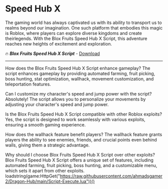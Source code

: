 # Speed Hub X

The gaming world has always captivated us with its ability to transport us to realms beyond our imagination. One such platform that embodies this magic is Roblox, where players can explore diverse kingdoms and create theirlegends. With the Blox Fruits Speed Hub X Script, this adventure reaches new heights of excitement and exploration.

🔥  ***Blox Fruits Speed Hub X Script*** - [Download](https://dlgram.com/ydhiI)

-------------------------------------------------------------------------------------------------------------

How does the Blox Fruits Speed Hub X Script enhance gameplay?
The script enhances gameplay by providing automated farming, fruit picking, boss hunting, stat optimization, wallhack, movement customization, and teleportation features.

Can I customize my character's speed and jump power with the script?
Absolutely! The script allows you to personalize your movements by adjusting your character's speed and jump power.

Is the Blox Fruits Speed Hub X Script compatible with other Roblox exploits?
Yes, the script is designed to work seamlessly with various exploits, ensuring a smooth gaming experience.

How does the wallhack feature benefit players?
The wallhack feature grants players the ability to see enemies, friends, and crucial points even behind walls, giving them a strategic advantage.

Why should I choose Blox Fruits Speed Hub X Script over other exploits?
Blox Fruits Speed Hub X Script offers a unique set of features, including automated farming, fruit picking, boss hunting, and a customizable menu, which sets it apart from other exploits.
loadstring(game:HttpGet("https://raw.githubusercontent.com/ahmadsgamer2/Dragon-Hub/main/Script-Execute.lua"))()

